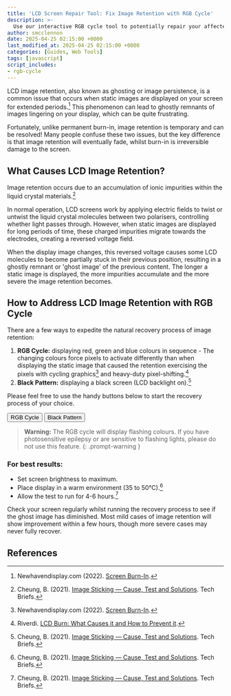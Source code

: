 ```yaml
---
title: 'LCD Screen Repair Tool: Fix Image Retention with RGB Cycle'
description: >-
  Use our interactive RGB cycle tool to potentially repair your affected screen. Learn what causes LCD image retention and how it differs from burn-in
author: smcclennon
date: 2025-04-25 02:15:00 +0000
last_modified_at: 2025-04-25 02:15:00 +0000
categories: [Guides, Web Tools]
tags: [javascript]
script_includes:
- rgb-cycle
---
```


LCD image retention, also known as ghosting or image persistence, is a common issue that occurs when static images are displayed on your screen for extended periods.[^newhavendisplay] This phenomenon can lead to ghostly remnants of images lingering on your display, which can be quite frustrating.

Fortunately, unlike permanent burn-in, image retention is temporary and can be resolved! Many people confuse these two issues, but the key difference is that image retention will eventually fade, whilst burn-in is irreversible damage to the screen.

## What Causes LCD Image Retention?

Image retention occurs due to an accumulation of ionic impurities within the liquid crystal materials.[^techbriefs]

In normal operation, LCD screens work by applying electric fields to twist or untwist the liquid crystal molecules between two polarisers, controlling whether light passes through. However, when static images are displayed for long periods of time, these charged impurities migrate towards the electrodes, creating a reversed voltage field.

When the display image changes, this reversed voltage causes some LCD molecules to become partially stuck in their previous position, resulting in a ghostly remnant or 'ghost image' of the previous content. The longer a static image is displayed, the more impurities accumulate and the more severe the image retention becomes.

## How to Address LCD Image Retention with RGB Cycle

There are a few ways to expedite the natural recovery process of image retention:

1. **RGB Cycle:** displaying red, green and blue colours in sequence - The changing colours force pixels to activate differently than when displaying the static image that caused the retention exercising the pixels with cycling graphics[^newhavendisplay] and heavy-duty pixel-shifting.[^riverdi]
2. **Black Pattern:** displaying a black screen (LCD backlight on).[^techbriefs]

Please feel free to use the handy buttons below to start the recovery process of your choice.

<button id='start-rgb-cycle' class='btn btn-primary btn-lg'>RGB Cycle<i class='fa-solid fa-sun ms-2'></i></button>
<button id='start-black-pattern' class='btn btn-primary btn-lg ms-2'>Black Pattern<i class='fa-solid fa-moon ms-2'></i></button>

> **Warning:** The RGB cycle will display flashing colours. If you have photosensitive epilepsy or are sensitive to flashing lights, please do not use this feature.
{: .prompt-warning }

### For best results:

- Set screen brightness to maximum.
- Place display in a warm environment (35 to 50°C).[^techbriefs]
- Allow the test to run for 4-6 hours.[^techbriefs]

Check your screen regularly whilst running the recovery process to see if the ghost image has diminished. Most mild cases of image retention will show improvement within a few hours, though more severe cases may never fully recover.


## References
[^newhavendisplay]: Newhavendisplay.com (2022). [Screen Burn-In](https://newhavendisplay.com/blog/newhavendisplay/).
[^techbriefs]: Cheung, B. (2021). [Image Sticking — Cause, Test and Solutions](https://www.techbriefs.com/component/content/article/39822-image-sticking-cause-test-and-solutions). Tech Briefs.
[^riverdi]: Riverdi. [LCD Burn: What Causes it and How to Prevent it](https://riverdi.com/blog/lcd-burn-what-causes-it-and-how-to-prevent-it).